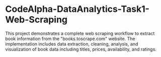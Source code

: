 # CodeAlpha-DataAnalytics-Task1-Web-Scraping
This project demonstrates a complete web scraping workflow to extract book information from the "books.toscrape.com" website. The implementation includes data extraction, cleaning, analysis, and visualization of book data including titles, prices, availability, and ratings.
